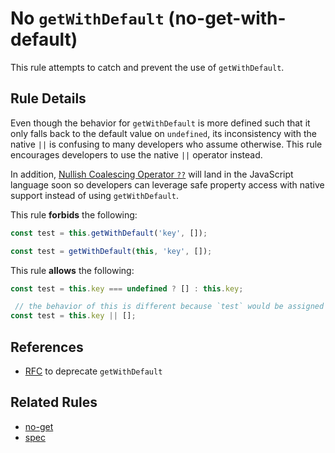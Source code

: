 # No `getWithDefault` (no-get-with-default)

This rule attempts to catch and prevent the use of `getWithDefault`.

## Rule Details

Even though the behavior for `getWithDefault` is more defined such that it only falls back to the default value on `undefined`,
its inconsistency with the native `||` is confusing to many developers who assume otherwise. This rule encourages developers to use
the native `||` operator instead.

In addition, [Nullish Coalescing Operator `??`](https://github.com/tc39/proposal-nullish-coalescing) will land in the JavaScript language soon so developers can leverage safe property access with native support instead of using `getWithDefault`.

This rule **forbids** the following:

```js
const test = this.getWithDefault('key', []);
```

```js
const test = getWithDefault(this, 'key', []);
```

This rule **allows** the following:

```js
const test = this.key === undefined ? [] : this.key;
```

```js
 // the behavior of this is different because `test` would be assigned `[]` on any falsy value instead of on only `undefined`.
const test = this.key || [];
```

## References

- [RFC](https://github.com/emberjs/rfcs/pull/554/) to deprecate `getWithDefault`

## Related Rules

- [no-get](https://github.com/ember-cli/eslint-plugin-ember/blob/master/docs/rules/no-get.md)
- [spec](http://api.emberjs.com/ember/3.13/functions/@ember%2Fobject/getWithDefault)
